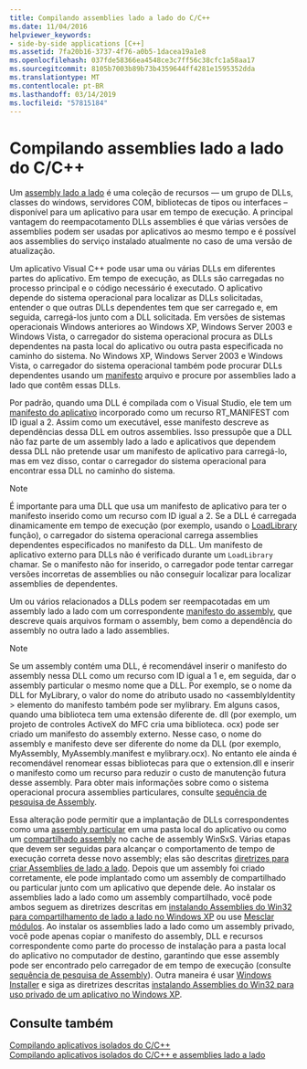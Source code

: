```yaml
---
title: Compilando assemblies lado a lado do C/C++
ms.date: 11/04/2016
helpviewer_keywords:
- side-by-side applications [C++]
ms.assetid: 7fa20b16-3737-4f76-a0b5-1dacea19a1e8
ms.openlocfilehash: 037fde58366ea4548ce3c7ff56c38cfc1a58aa17
ms.sourcegitcommit: 8105b7003b89b73b4359644ff4281e1595352dda
ms.translationtype: MT
ms.contentlocale: pt-BR
ms.lasthandoff: 03/14/2019
ms.locfileid: "57815184"
---
```

# <a name="building-cc-side-by-side-assemblies"></a>Compilando assemblies lado a lado do C/C++

Um [assembly lado a lado](/windows/desktop/SbsCs/about-side-by-side-assemblies-) é uma coleção de recursos — um grupo de DLLs, classes do windows, servidores COM, bibliotecas de tipos ou interfaces – disponível para um aplicativo para usar em tempo de execução. A principal vantagem do reempacotamento DLLs assemblies é que várias versões de assemblies podem ser usadas por aplicativos ao mesmo tempo e é possível aos assemblies do serviço instalado atualmente no caso de uma versão de atualização.

Um aplicativo Visual C++ pode usar uma ou várias DLLs em diferentes partes do aplicativo. Em tempo de execução, as DLLs são carregadas no processo principal e o código necessário é executado. O aplicativo depende do sistema operacional para localizar as DLLs solicitadas, entender o que outras DLLs dependentes tem que ser carregado e, em seguida, carregá-los junto com a DLL solicitada. Em versões de sistemas operacionais Windows anteriores ao Windows XP, Windows Server 2003 e Windows Vista, o carregador do sistema operacional procura as DLLs dependentes na pasta local do aplicativo ou outra pasta especificada no caminho do sistema. No Windows XP, Windows Server 2003 e Windows Vista, o carregador do sistema operacional também pode procurar DLLs dependentes usando um [manifesto](/windows/desktop/sbscs/manifests) arquivo e procure por assemblies lado a lado que contêm essas DLLs.

Por padrão, quando uma DLL é compilada com o Visual Studio, ele tem um [manifesto do aplicativo](/windows/desktop/SbsCs/application-manifests) incorporado como um recurso RT_MANIFEST com ID igual a 2. Assim como um executável, esse manifesto descreve as dependências dessa DLL em outros assemblies. Isso pressupõe que a DLL não faz parte de um assembly lado a lado e aplicativos que dependem dessa DLL não pretende usar um manifesto de aplicativo para carregá-lo, mas em vez disso, contar o carregador do sistema operacional para encontrar essa DLL no caminho do sistema.

> [!NOTE]
> É importante para uma DLL que usa um manifesto de aplicativo para ter o manifesto inserido como um recurso com ID igual a 2. Se a DLL é carregada dinamicamente em tempo de execução (por exemplo, usando o [LoadLibrary](/windows/desktop/api/libloaderapi/nf-libloaderapi-loadlibrarya) função), o carregador do sistema operacional carrega assemblies dependentes especificados no manifesto da DLL. Um manifesto de aplicativo externo para DLLs não é verificado durante um `LoadLibrary` chamar. Se o manifesto não for inserido, o carregador pode tentar carregar versões incorretas de assemblies ou não conseguir localizar para localizar assemblies de dependentes.

Um ou vários relacionados a DLLs podem ser reempacotadas em um assembly lado a lado com um correspondente [manifesto do assembly](/windows/desktop/SbsCs/assembly-manifests), que descreve quais arquivos formam o assembly, bem como a dependência do assembly no outra lado a lado assemblies.

> [!NOTE]
> Se um assembly contém uma DLL, é recomendável inserir o manifesto do assembly nessa DLL como um recurso com ID igual a 1 e, em seguida, dar o assembly particular o mesmo nome que a DLL. Por exemplo, se o nome da DLL for MyLibrary, o valor do nome do atributo usado no \<assemblyIdentity > elemento do manifesto também pode ser mylibrary. Em alguns casos, quando uma biblioteca tem uma extensão diferente de. dll (por exemplo, um projeto de controles ActiveX do MFC cria uma biblioteca. ocx) pode ser criado um manifesto do assembly externo. Nesse caso, o nome do assembly e manifesto deve ser diferente do nome da DLL (por exemplo, MyAssembly, MyAssembly.manifest e mylibrary.ocx). No entanto ele ainda é recomendável renomear essas bibliotecas para que o extension.dll e inserir o manifesto como um recurso para reduzir o custo de manutenção futura desse assembly. Para obter mais informações sobre como o sistema operacional procura assemblies particulares, consulte [sequência de pesquisa de Assembly](/windows/desktop/SbsCs/assembly-searching-sequence).

Essa alteração pode permitir que a implantação de DLLs correspondentes como uma [assembly particular](/windows/desktop/Msi/private-assemblies) em uma pasta local do aplicativo ou como um [compartilhado assembly](/windows/desktop/Msi/shared-assemblies) no cache de assembly WinSxS. Várias etapas que devem ser seguidas para alcançar o comportamento de tempo de execução correta desse novo assembly; elas são descritas [diretrizes para criar Assemblies de lado a lado](/windows/desktop/SbsCs/guidelines-for-creating-side-by-side-assemblies). Depois que um assembly foi criado corretamente, ele pode implantado como um assembly de compartilhado ou particular junto com um aplicativo que depende dele. Ao instalar os assemblies lado a lado como um assembly compartilhado, você pode ambos seguem as diretrizes descritas em [instalando Assemblies do Win32 para compartilhamento de lado a lado no Windows XP](/windows/desktop/Msi/installing-win32-assemblies-for-side-by-side-sharing-on-windows-xp) ou use [Mesclar módulos](/windows/desktop/msi/merge-modules). Ao instalar os assemblies lado a lado como um assembly privado, você pode apenas copiar o manifesto do assembly, DLL e recursos correspondente como parte do processo de instalação para a pasta local do aplicativo no computador de destino, garantindo que esse assembly pode ser encontrado pelo carregador de em tempo de execução (consulte [sequência de pesquisa de Assembly](/windows/desktop/SbsCs/assembly-searching-sequence)). Outra maneira é usar [Windows Installer](/windows/desktop/Msi/windows-installer-portal) e siga as diretrizes descritas [instalando Assemblies do Win32 para uso privado de um aplicativo no Windows XP](/windows/desktop/Msi/installing-win32-assemblies-for-the-private-use-of-an-application-on-windows-xp).

## <a name="see-also"></a>Consulte também

[Compilando aplicativos isolados do C/C++](building-c-cpp-isolated-applications.md)<br/>
[Compilando aplicativos isolados do C/C++ e assemblies lado a lado](building-c-cpp-isolated-applications-and-side-by-side-assemblies.md)
